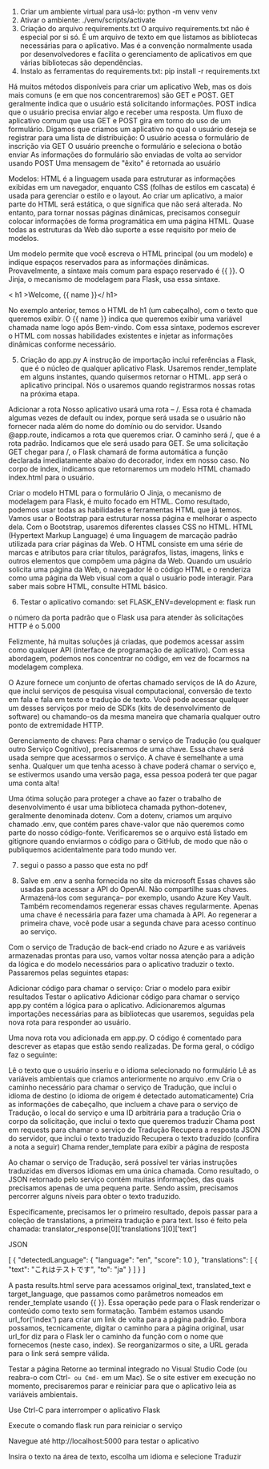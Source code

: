 1. Criar um ambiente virtual para usá-lo: python -m venv venv
2. Ativar o ambiente: ./venv/scripts/activate
3. Criação do arquivo requirements.txt
O arquivo requirements.txt não é especial por si só. É um arquivo de texto em que listamos as bibliotecas necessárias para o aplicativo. Mas é a convenção normalmente usada por desenvolvedores e facilita o gerenciamento de aplicativos em que várias bibliotecas são dependências.
4. Instalo as ferramentas do requirements.txt: pip install -r requirements.txt

Há muitos métodos disponíveis para criar um aplicativo Web, mas os dois mais comuns (e em que nos concentraremos) são GET e POST. GET geralmente indica que o usuário está solicitando informações. POST indica que o usuário precisa enviar algo e receber uma resposta.
Um fluxo de aplicativo comum que usa GET e POST gira em torno do uso de um formulário. Digamos que criamos um aplicativo no qual o usuário deseja se registrar para uma lista de distribuição:
O usuário acessa o formulário de inscrição via GET
O usuário preenche o formulário e seleciona o botão enviar
As informações do formulário são enviadas de volta ao servidor usando POST
Uma mensagem de "êxito" é retornada ao usuário


Modelos:
HTML é a linguagem usada para estruturar as informações exibidas em um navegador, enquanto CSS (folhas de estilos em cascata) é usada para gerenciar o estilo e o layout. Ao criar um aplicativo, a maior parte do HTML será estática, o que significa que não será alterada. No entanto, para tornar nossas páginas dinâmicas, precisamos conseguir colocar informações de forma programática em uma página HTML. Quase todas as estruturas da Web dão suporte a esse requisito por meio de modelos.

Um modelo permite que você escreva o HTML principal (ou um modelo) e indique espaços reservados para as informações dinâmicas. Provavelmente, a sintaxe mais comum para espaço reservado é {{ }}. O Jinja, o mecanismo de modelagem para Flask, usa essa sintaxe.

< h1 >Welcome, {{ name }}</ h1>

No exemplo anterior, temos o HTML de h1 (um cabeçalho), com o texto que queremos exibir. O {{ name }} indica que queremos exibir uma variável chamada name logo após Bem-vindo. Com essa sintaxe, podemos escrever o HTML com nossas habilidades existentes e injetar as informações dinâmicas conforme necessário.


5. Criação do app.py
A instrução de importação inclui referências a Flask, que é o núcleo de qualquer aplicativo Flask. Usaremos render_template em alguns instantes, quando quisermos retornar o HTML.
app será o aplicativo principal. Nós o usaremos quando registrarmos nossas rotas na próxima etapa.

Adicionar a rota
Nosso aplicativo usará uma rota – /. Essa rota é chamada algumas vezes de default ou index, porque será usada se o usuário não fornecer nada além do nome do domínio ou do servidor.
Usando @app.route, indicamos a rota que queremos criar. O caminho será /, que é a rota padrão. Indicamos que ele será usado para GET. Se uma solicitação GET chegar para /, o Flask chamará de forma automática a função declarada imediatamente abaixo do decorador, index em nosso caso. No corpo de index, indicamos que retornaremos um modelo HTML chamado index.html para o usuário.


Criar o modelo HTML para o formulário
O Jinja, o mecanismo de modelagem para Flask, é muito focado em HTML. Como resultado, podemos usar todas as habilidades e ferramentas HTML que já temos. Vamos usar o Bootstrap para estruturar nossa página e melhorar o aspecto dela. Com o Bootstrap, usaremos diferentes classes CSS no HTML.
HTML (Hypertext Markup Language) é uma linguagem de marcação padrão utilizada para criar páginas da Web. O HTML consiste em uma série de marcas e atributos para criar títulos, parágrafos, listas, imagens, links e outros elementos que compõem uma página da Web. Quando um usuário solicita uma página da Web, o navegador lê o código HTML e o renderiza como uma página da Web visual com a qual o usuário pode interagir. Para saber mais sobre HTML, consulte HTML básico.



6. Testar o aplicativo
comando: set FLASK_ENV=development
 e: flask run

o número da porta padrão que o Flask usa para atender às solicitações HTTP é o 5.000



Felizmente, há muitas soluções já criadas, que podemos acessar assim como qualquer API (interface de programação de aplicativo). Com essa abordagem, podemos nos concentrar no código, em vez de focarmos na modelagem complexa.

O Azure fornece um conjunto de ofertas chamado serviços de IA do Azure, que inclui serviços de pesquisa visual computacional, conversão de texto em fala e fala em texto e tradução de texto. Você pode acessar qualquer um desses serviços por meio de SDKs (kits de desenvolvimento de software) ou chamando-os da mesma maneira que chamaria qualquer outro ponto de extremidade HTTP.



Gerenciamento de chaves:
Para chamar o serviço de Tradução (ou qualquer outro Serviço Cognitivo), precisaremos de uma chave. Essa chave será usada sempre que acessarmos o serviço. A chave é semelhante a uma senha. Qualquer um que tenha acesso à chave poderá chamar o serviço e, se estivermos usando uma versão paga, essa pessoa poderá ter que pagar uma conta alta!

Uma ótima solução para proteger a chave ao fazer o trabalho de desenvolvimento é usar uma biblioteca chamada python-dotenev, geralmente denominada dotenv. Com a dotenv, criamos um arquivo chamado .env, que contém pares chave-valor que não queremos como parte do nosso código-fonte. Verificaremos se o arquivo está listado em gitignore quando enviarmos o código para o GitHub, de modo que não o publiquemos acidentalmente para todo mundo ver.



7. segui o passo a passo que esta no pdf

8. Salve em .env a senha fornecida no site da microsoft
Essas chaves são usadas para acessar a API do OpenAI. Não compartilhe suas chaves. Armazená-los com segurança– por exemplo, usando Azure Key Vault. Também recomendamos regenerar essas chaves regularmente. Apenas uma chave é necessária para fazer uma chamada à API. Ao regenerar a primeira chave, você pode usar a segunda chave para acesso contínuo ao serviço.




Com o serviço de Tradução de back-end criado no Azure e as variáveis armazenadas prontas para uso, vamos voltar nossa atenção para a adição da lógica e do modelo necessários para o aplicativo traduzir o texto. Passaremos pelas seguintes etapas:

Adicionar código para chamar o serviço:
Criar o modelo para exibir resultados
Testar o aplicativo
Adicionar código para chamar o serviço
app.py contém a lógica para o aplicativo. Adicionaremos algumas importações necessárias para as bibliotecas que usaremos, seguidas pela nova rota para responder ao usuário.

Uma nova rota vou adicionada em app.py.
O código é comentado para descrever as etapas que estão sendo realizadas. De forma geral, o código faz o seguinte:

Lê o texto que o usuário inseriu e o idioma selecionado no formulário
Lê as variáveis ambientais que criamos anteriormente no arquivo .env
Cria o caminho necessário para chamar o serviço de Tradução, que inclui o idioma de destino (o idioma de origem é detectado automaticamente)
Cria as informações de cabeçalho, que incluem a chave para o serviço de Tradução, o local do serviço e uma ID arbitrária para a tradução
Cria o corpo da solicitação, que inclui o texto que queremos traduzir
Chama post em requests para chamar o serviço de Tradução
Recupera a resposta JSON do servidor, que inclui o texto traduzido
Recupera o texto traduzido (confira a nota a seguir)
Chama render_template para exibir a página de resposta


Ao chamar o serviço de Tradução, será possível ter várias instruções traduzidas em diversos idiomas em uma única chamada. Como resultado, o JSON retornado pelo serviço contém muitas informações, das quais precisamos apenas de uma pequena parte. Sendo assim, precisamos percorrer alguns níveis para obter o texto traduzido.

Especificamente, precisamos ler o primeiro resultado, depois passar para a coleção de translations, a primeira tradução e para text. Isso é feito pela chamada: translator_response[0]['translations'][0]['text']

JSON

[
  {
    "detectedLanguage": {
      "language": "en",
      "score": 1.0
    },
    "translations": [
      {
        "text": "これはテストです",
        "to": "ja"
      }
    ]
  }
]



A pasta results.html serve para acessamos original_text, translated_text e target_language, que passamos como parâmetros nomeados em render_template usando {{ }}. Essa operação pede para o Flask renderizar o conteúdo como texto sem formatação. Também estamos usando url_for('index') para criar um link de volta para a página padrão. Embora possamos, tecnicamente, digitar o caminho para a página original, usar url_for diz para o Flask ler o caminho da função com o nome que fornecemos (neste caso, index). Se reorganizarmos o site, a URL gerada para o link será sempre válida.


Testar a página
Retorne ao terminal integrado no Visual Studio Code (ou reabra-o com Ctrl-` ou Cmd-` em um Mac). Se o site estiver em execução no momento, precisaremos parar e reiniciar para que o aplicativo leia as variáveis ambientais.

Use Ctrl-C para interromper o aplicativo Flask

Execute o comando flask run para reiniciar o serviço

Navegue até http://localhost:5000 para testar o aplicativo

Insira o texto na área de texto, escolha um idioma e selecione Traduzir
